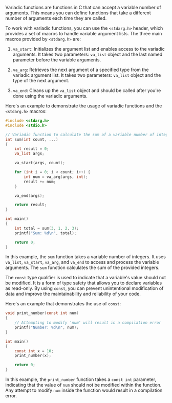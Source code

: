 Variadic functions are functions in C that can accept a variable number of arguments. This means you can define functions that take a different number of arguments each time they are called.

To work with variadic functions, you can use the `<stdarg.h>` header, which provides a set of macros to handle variable argument lists. The three main macros provided by `<stdarg.h>` are:

1. `va_start`: Initializes the argument list and enables access to the variadic arguments. It takes two parameters: `va_list` object and the last named parameter before the variable arguments.

2. `va_arg`: Retrieves the next argument of a specified type from the variadic argument list. It takes two parameters: `va_list` object and the type of the next argument.

3. `va_end`: Cleans up the `va_list` object and should be called after you're done using the variadic arguments.

Here's an example to demonstrate the usage of variadic functions and the `<stdarg.h>` macros:

```c
#include <stdarg.h>
#include <stdio.h>

// Variadic function to calculate the sum of a variable number of integers
int sum(int count, ...)
{
    int result = 0;
    va_list args;

    va_start(args, count);

    for (int i = 0; i < count; i++) {
        int num = va_arg(args, int);
        result += num;
    }

    va_end(args);

    return result;
}

int main()
{
    int total = sum(3, 1, 2, 3);
    printf("Sum: %d\n", total);

    return 0;
}
```

In this example, the `sum` function takes a variable number of integers. It uses `va_list`, `va_start`, `va_arg`, and `va_end` to access and process the variable arguments. The `sum` function calculates the sum of the provided integers.

The `const` type qualifier is used to indicate that a variable's value should not be modified. It is a form of type safety that allows you to declare variables as read-only. By using `const`, you can prevent unintentional modification of data and improve the maintainability and reliability of your code.

Here's an example that demonstrates the use of `const`:

```c
void print_number(const int num)
{
    // Attempting to modify 'num' will result in a compilation error
    printf("Number: %d\n", num);
}

int main()
{
    const int x = 10;
    print_number(x);

    return 0;
}
```

In this example, the `print_number` function takes a `const int` parameter, indicating that the value of `num` should not be modified within the function. Any attempt to modify `num` inside the function would result in a compilation error.
